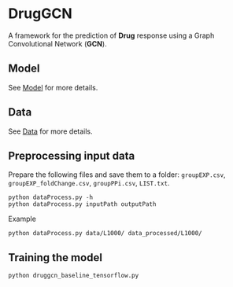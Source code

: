 # DrugGCN
A framework for the prediction of **Drug** response using a Graph Convolutional Network (**GCN**).

## Model

See [Model](READMEs/Model.md) for more details.

## Data

See [Data](READMEs/Data.md) for more details.

## Preprocessing input data

Prepare the following files and save them to a folder: `groupEXP.csv`, `groupEXP_foldChange.csv`, `groupPPi.csv`,  `LIST.txt`.

```
python dataProcess.py -h
python dataProcess.py inputPath outputPath
```

Example

```
python dataProcess.py data/L1000/ data_processed/L1000/
```

## Training the model

```
python druggcn_baseline_tensorflow.py
```
